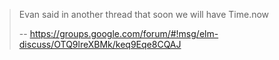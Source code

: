 >Evan said in another thread that soon we will have Time.now
>
>-- https://groups.google.com/forum/#!msg/elm-discuss/OTQ9lreXBMk/keq9Eqe8CQAJ
